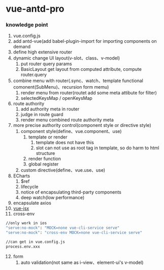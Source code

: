 # vue-antd-pro

### knowledge point
1. vue.config.js
2. add antd-vue(add babel-plugin-import for importing components on demand
3. define high extensive router
4. dynamic change UI layout(v-slot、class、v-model)
   1. put router query params
   2. BasicLayout get layout from computed attribute, compute router.query
5. combine menu with router(.sync、watch、template functional comonent(SubMenu)、recursion form memu)
   1. render menu from router(routet add some meta attibute for filter)
   2. selectedKeysMap / openKeysMap
6. route authority
   1. add authority meta in router
   2. judge in route guard
   3. render menu combined route authority meta
7. more precise authority control(component style or directive style)
   1. component style(define、vue.component、use)
      1. template or render
         1. template does not have this
         2. slot can not use as root tag in template, so do harm to html structure
      2. render function
      3. global register
   2. custom directive(define、vue.use、use)
8. ECharts
   1. \$ref
   2. lifecycle
   3. notice of encapsulating third-party components
   4. deep watch(low performance)
9.  encapsulate axios
10. [vue-jsx](https://github.com/vuejs/jsx)
11. cross-env
```bash
//only work in ios
"serve:no-mock": "MOCK=none vue-cli-service serve"
"serve:no-mock": "cross-env MOCK=none vue-cli-service serve"

//can get in vue.config.js
process.env.xxx
```
12. form
    1.  auto validation(not same as i-view、element-ui's v-model)